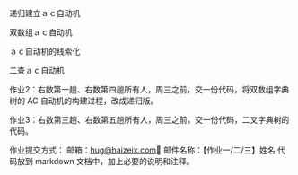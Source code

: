 递归建立ａｃ自动机

双数组ａｃ自动机

ａｃ自动机的线索化



二查ａｃ自动机





作业2：右数第一趟、右数第四趟所有人，周三之前，交一份代码，将双数组字典树的 AC 自动机的构建过程，改成递归版。





作业3：右数第三趟、右数第五趟所有人，周三之前，交一份代码，二叉字典树的代码。





作业提交方式：
邮箱：hug@haizeix.com
邮件名称：【作业一/二/三】姓名
代码放到 markdown 文档中，加上必要的说明和注释。